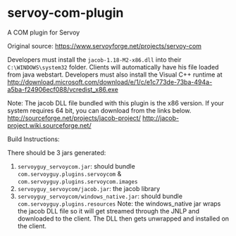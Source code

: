 servoy-com-plugin
=================

A COM plugin for Servoy

Original source: https://www.servoyforge.net/projects/servoy-com

Developers must install the `jacob-1.18-M2-x86.dll` into their `C:\WINDOWS\system32` folder.  Clients will automatically have his file loaded from java webstart.
Developers must also install the Visual C++ runtime at http://download.microsoft.com/download/e/1/c/e1c773de-73ba-494a-a5ba-f24906ecf088/vcredist_x86.exe

Note:  The jacob DLL file bundled with this plugin is the x86 version.  If your system requires 64 bit, you can download from the links below.
http://sourceforge.net/projects/jacob-project/
http://jacob-project.wiki.sourceforge.net/

Build Instructions:

There should be 3 jars generated:

 1. `servoyguy_servoycom.jar`: should bundle `com.servoyguy.plugins.servoycom` & `com.servoyguy.plugins.servoycom.images`
 2. `servoyguy_servoycom/jacob.jar`:  the jacob library
 3. `servoyguy_servoycom/windows_native.jar`:  should bundle `com.servoyguy.plugins.resources`
		Note: the windows_native jar wraps the jacob DLL file so it will get streamed through the JNLP and downloaded to the client. The DLL then gets unwrapped and installed on the client.
